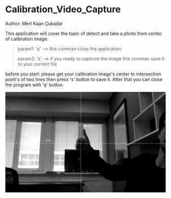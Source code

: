 # Calibration_Video_Capture


Author: Mert Kaan Çukadar

This application will cover the topic of detect and take a photo from center
of calibration image.

>param1: 'q' --> this comman close the application. 

>param2: 's' --> if you ready to captrure the image this comman save it to your current file

before you start: 
please get your calibration image's center to intersection point's of two lines
then press 's' button to save it. After that you can close the program with 'q' button. 
    
![test_Image](test.png)